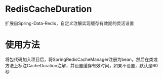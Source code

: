 # RedisCacheDuration
扩展自Spring-Data-Redis，自定义注解实现缓存有效期的灵活设置

# 使用方法
将包代码加入项目后，将SpringRedisCacheManager注册为bean，然后在类或方法上标注CacheDuration注解，并设置缓存有效时间，如果不设置，默认是60秒
